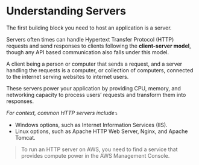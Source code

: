 # Understanding Servers

The first building block you need to host an application is a server. 

Servers often times can handle Hypertext Transfer Protocol (HTTP) requests and send responses to clients following the __client-server model__, though any API based communication also falls under this model.

A client being a person or computer that sends a request, and a server handling the requests is a computer, or collection of computers, connected to the internet serving websites to internet users. 

These servers power your application by providing CPU, memory, and networking capacity to process users’ requests and transform them into responses. 

_For context, common HTTP servers include⤵️_

* Windows options, such as Internet Information Services (IIS).
* Linux options, such as Apache HTTP Web Server, Nginx, and Apache Tomcat.

> To run an HTTP server on AWS, you need to find a service that provides compute power in the AWS Management Console.


